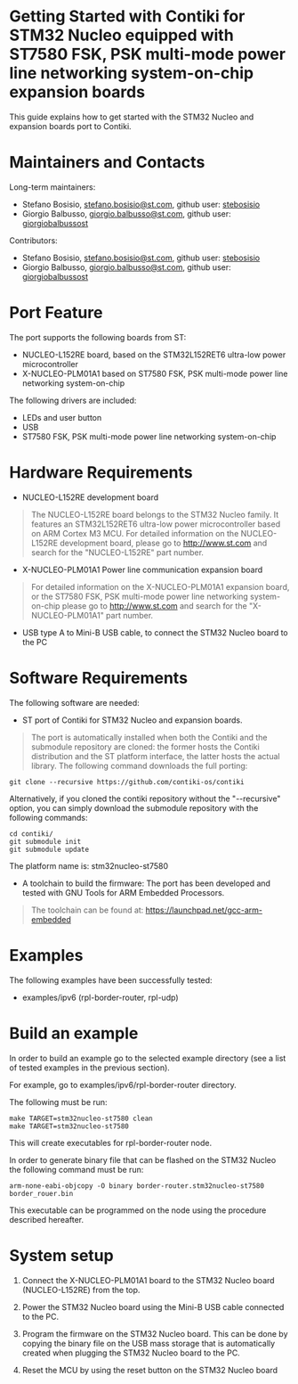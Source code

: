 Getting Started with Contiki for STM32 Nucleo equipped with ST7580 FSK, PSK multi-mode power 
line networking system-on-chip expansion boards
=============================================================================================

This guide explains how to get started with the STM32 Nucleo and expansion boards port to Contiki.

Maintainers and Contacts
========================

Long-term maintainers:
* Stefano Bosisio, stefano.bosisio@st.com, github user: [stebosisio](https://github.com/stebosisio)
* Giorgio Balbusso, giorgio.balbusso@st.com, github user: [giorgiobalbussost](https://github.com/giorgiobalbussost)

Contributors:
* Stefano Bosisio, stefano.bosisio@st.com, github user: [stebosisio](https://github.com/stebosisio)
* Giorgio Balbusso, giorgio.balbusso@st.com, github user: [giorgiobalbussost](https://github.com/giorgiobalbussost)

Port Feature
============

The port supports the following boards from ST:
-   NUCLEO-L152RE board, based on the STM32L152RET6 ultra-low power microcontroller
-   X-NUCLEO-PLM01A1 based on ST7580 FSK, PSK multi-mode power line networking system-on-chip

The following drivers are included:
- LEDs and user button
- USB
- ST7580 FSK, PSK multi-mode power line networking system-on-chip

Hardware Requirements
=====================

* NUCLEO-L152RE development board

 >The NUCLEO-L152RE board belongs to the STM32 Nucleo family.
It features an STM32L152RET6 ultra-low power microcontroller based on ARM Cortex M3 MCU.
For detailed information on the NUCLEO-L152RE development board, please go to http://www.st.com and search for the "NUCLEO-L152RE" part number.


* X-NUCLEO-PLM01A1 Power line communication expansion board 

 >For detailed information on the X-NUCLEO-PLM01A1 expansion board, or the ST7580 FSK, PSK multi-mode power line networking system-on-chip please go to http://www.st.com and search for the "X-NUCLEO-PLM01A1" part number.
 
* USB type A to Mini-B USB cable, to connect the STM32 Nucleo board to the PC

Software Requirements
=====================

The following software are needed:

* ST port of Contiki for STM32 Nucleo and expansion boards. 
 
 >The port is automatically installed when both the Contiki and the submodule repository are cloned: the former hosts the Contiki distribution and the ST platform interface, the latter hosts the actual library. The following command downloads the full porting: 

	git clone --recursive https://github.com/contiki-os/contiki

Alternatively, if you cloned the contiki repository without the "--recursive" option, you can simply download the submodule repository with the following commands:

	cd contiki/
	git submodule init
	git submodule update

The platform name is: stm32nucleo-st7580

* A toolchain to build the firmware: The port has been developed and tested with GNU Tools 
for ARM Embedded Processors.
 >The toolchain can be found at: https://launchpad.net/gcc-arm-embedded


Examples
========

The following examples have been successfully tested:

* examples/ipv6 (rpl-border-router, rpl-udp)


Build an example
================
In order to build an example go to the selected example directory (see a list of tested
examples in the previous section).

For example, go to examples/ipv6/rpl-border-router directory.

The following must be run:

	make TARGET=stm32nucleo-st7580 clean
	make TARGET=stm32nucleo-st7580

This will create executables for rpl-border-router node.

In order to generate binary file that can be flashed on the STM32 Nucleo the following command must be run:

	arm-none-eabi-objcopy -O binary border-router.stm32nucleo-st7580 border_rouer.bin

This executable can be programmed on the node using the procedure described hereafter.

System setup
============ 

1. Connect the X-NUCLEO-PLM01A1 board to the STM32 Nucleo board (NUCLEO-L152RE) from the top.

2. Power the STM32 Nucleo board using the Mini-B USB cable connected to the PC.

3. Program the firmware on the STM32 Nucleo board. 
This can be done by copying the binary file on the USB mass storage that is 
automatically created when plugging the STM32 Nucleo board to the PC.

4. Reset the MCU by using the reset button on the STM32 Nucleo board

